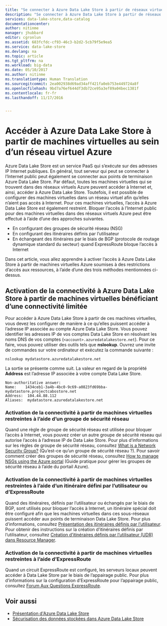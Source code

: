 ```yaml
---
title: "Se connecter à Azure Data Lake Store à partir de réseaux virtuels | Microsoft Docs"
description: "Se connecter à Azure Data Lake Store à partir de réseaux virtuels Azure"
services: data-lake-store,data-catalog
documentationcenter: 
author: nitinme
manager: jhubbard
editor: cgronlun
ms.assetid: 683fcfdc-cf93-46c3-b2d2-5cb79f5e9ea5
ms.service: data-lake-store
ms.devlang: na
ms.topic: article
ms.tgt_pltfrm: na
ms.workload: big-data
ms.date: 05/10/2017
ms.author: nitinme
ms.translationtype: Human Translation
ms.sourcegitcommit: 2ea002938d69ad34aff421fa0eb753e449724a8f
ms.openlocfilehash: 9bd7a76ef644df3db72ce95a3ef89a04bec1381f
ms.contentlocale: fr-fr
ms.lasthandoff: 11/17/2016


---
```

# <a name="access-azure-data-lake-store-from-vms-within-an-azure-vnet"></a>Accéder à Azure Data Lake Store à partir de machines virtuelles au sein d’un réseau virtuel Azure
Azure Data Lake Store est un service PaaS qui s’exécute sur des adresses IP Internet publiques. En général, tout serveur qui peut se connecter à l’Internet public peut également se connecter aux points de terminaison Azure Data Lake Store. Par défaut, toutes les machines virtuelles qui se trouvent dans des réseaux virtuels Azure peuvent accéder à Internet et, ainsi, accéder à Azure Data Lake Store. Toutefois, il est possible de configurer des machines virtuelles dans un réseau virtuel afin qu’elles n’aient pas accès à Internet. Pour ces machines virtuelles, l’accès à Azure Data Lake Store est également restreint. Bloquer l’accès à l’Internet public pour des machines virtuelles dans des réseaux virtuels Azure peut être effectué à l’aide d’une des approches suivantes.

* En configurant des groupes de sécurité réseau (NSG)
* En configurant des itinéraires définis par l’utilisateur
* En échangeant des itinéraires par le biais de BGP (protocole de routage dynamique standard du secteur) quand ExpressRoute bloque l’accès à Internet

Dans cet article, vous allez apprendre à activer l’accès à Azure Data Lake Store à partir de machines virtuelles Azure soumises à des restrictions d’accès aux ressources, à l’aide d’une des trois méthodes mentionnées ci-dessus.

## <a name="enabling-connectivity-to-azure-data-lake-store-from-vms-with-restricted-connectivity"></a>Activation de la connectivité à Azure Data Lake Store à partir de machines virtuelles bénéficiant d’une connectivité limitée
Pour accéder à Azure Data Lake Store à partir de ces machines virtuelles, vous devez les configurer de manière à ce qu’elles puissent accéder à l’adresse IP associée au compte Azure Data Lake Store. Vous pouvez identifier les adresses IP de vos comptes Data Lake Store en résolvant les noms DNS de vos comptes (`<account>.azuredatalakestore.net`). Pour ce faire, vous pouvez utiliser des outils tels que **nslookup**. Ouvrez une invite de commandes sur votre ordinateur et exécutez la commande suivante :

    nslookup mydatastore.azuredatalakestore.net

La sortie se présente comme suit. La valeur en regard de la propriété **Address** est l’adresse IP associée à votre compte Data Lake Store.

    Non-authoritative answer:
    Name:    1434ceb1-3a4b-4bc0-9c69-a0823fd69bba-mydatastore.projectcabostore.net
    Address:  104.44.88.112
    Aliases:  mydatastore.azuredatalakestore.net


### <a name="enabling-connectivity-from-vms-restricted-by-using-nsg"></a>Activation de la connectivité à partir de machines virtuelles restreintes à l’aide d’un groupe de sécurité réseau
Quand une règle de groupe de sécurité réseau est utilisée pour bloquer l’accès à Internet, vous pouvez créer un autre groupe de sécurité réseau qui autorise l’accès à l’adresse IP de Data Lake Store. Pour plus d’informations sur les règles de groupe de sécurité réseau, consultez [What is a Network Security Group?](../virtual-network/virtual-networks-nsg.md) (Qu’est-ce qu’un groupe de sécurité réseau ?). Pour savoir comment créer des groupes de sécurité réseau, consultez [How to manage NSGs using the Azure portal](../virtual-network/virtual-networks-create-nsg-arm-pportal.md) (Guide pratique pour gérer les groupes de sécurité réseau à l’aide du portail Azure).

### <a name="enabling-connectivity-from-vms-restricted-by-using-udr-or-expressroute"></a>Activation de la connectivité à partir de machines virtuelles restreintes à l’aide d’un itinéraire défini par l’utilisateur ou d’ExpressRoute
Quand des itinéraires, définis par l’utilisateur ou échangés par le biais de BGP, sont utilisés pour bloquer l’accès à Internet, un itinéraire spécial doit être configuré afin que les machines virtuelles dans ces sous-réseaux puissent accéder aux points de terminaison Data Lake Store. Pour plus d’informations, consultez [Présentation des itinéraires définis par l’utilisateur](../virtual-network/virtual-networks-udr-overview.md). Pour obtenir des instructions sur la création d’itinéraires définis par l’utilisateur, consultez [Création d’itinéraires définis par l’utilisateur (UDR) dans Resource Manager](../virtual-network/virtual-network-create-udr-arm-ps.md).

### <a name="enabling-connectivity-from-vms-restricted-by-using-expressroute"></a>Activation de la connectivité à partir de machines virtuelles restreintes à l’aide d’ExpressRoute
Quand un circuit ExpressRoute est configuré, les serveurs locaux peuvent accéder à Data Lake Store par le biais de l’appairage public. Pour plus d’informations sur la configuration d’ExpressRoute pour l’appairage public, consultez [Forum Aux Questions ExpressRoute](../expressroute/expressroute-faqs.md).

## <a name="see-also"></a>Voir aussi
* [Présentation d'Azure Data Lake Store](data-lake-store-overview.md)
* [Sécurisation des données stockées dans Azure Data Lake Store](data-lake-store-security-overview.md)


